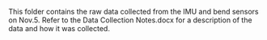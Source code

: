 This folder contains the raw data collected from the IMU and bend sensors on Nov.5.
Refer to the Data Collection Notes.docx for a description of the data and how it 
was collected.